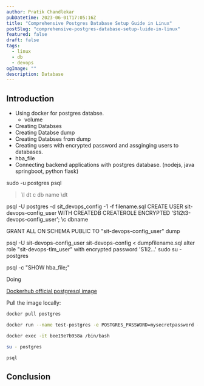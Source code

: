 ```yaml
---
author: Pratik Chandlekar
pubDatetime: 2023-06-01T17:05:16Z
title: "Comprehensive Postgres Database Setup Guide in Linux"
postSlug: "comprehensive-postgres-database-setup-luide-in-linux"
featured: false
draft: false
tags:
  - linux
  - db
  - devops
ogImage: ""
description: Database
---
```


## Introduction

- Using docker for postgres databse.
  - volume
- Creating Databses
- Creating Databse dump
- Creating Databses from dump
- Creating users with encrypted password and assginging users to databases.
- hba_file
- Connecting backend applications with postgres database. (nodejs, java springboot, python flask)

sudo -u postgres psql

> \l dt c db name
> \dt

psql -U postgres -d sit_devops_config -1 -f filename.sql
CREATE USER sit-devops-config_user WITH CREATEDB CREATEROLE ENCRYPTED 'S1i2t3-devops-config_user';
\c dbname

GRANT ALL ON SCHEMA PUBLIC TO "sit-devops-config_user"
dump

psql -U sit-devops-config_user sit-devops-config < dumpfilename.sql
alter role "sit-devops-tlm_user" with encrypted password 'S1i2...'
sudo su - postgres

psql -c "SHOW hba_file;"

Doing

[Dockerhub official postgresql image](https://hub.docker.com/_/postgres)

Pull the image locally:

```bash
docker pull postgres
```

```bash
docker run --name test-postgres -e POSTGRES_PASSWORD=mysecretpassword -d postgres
```

```bash
docker exec -it bee19e7b958a /bin/bash
```

```bash
su - postgres
```

```bash
psql
```

## Conclusion
